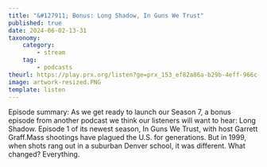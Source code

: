 ```yaml
---
title: "&#127911; Bonus: Long Shadow, In Guns We Trust"
published: true
date: 2024-06-02-13-31
taxonomy:
    category:
        - stream
    tag:
        - podcasts
theurl: https://play.prx.org/listen?ge=prx_153_ef82a86a-b29b-4eff-966c-809b24f51268&uf=https%3A%2F%2Ffeeds.sceneonradio.org%2FSceneOnRadio
image: artwork-resized.PNG
template: listen
---
```


Episode summary: As we get ready to launch our Season 7, a bonus episode from another podcast we think our listeners will want to hear: Long Shadow. Episode 1 of its newest season, In Guns We Trust, with host Garrett Graff.Mass shootings have plagued the U.S. for generations. But in 1999, when shots rang out in a suburban Denver school, it was different. What changed? Everything.
